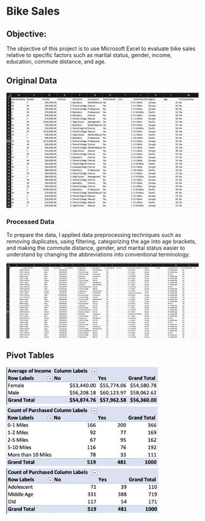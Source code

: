 # Bike Sales

## Objective:
The objective of this project is to use Microsoft Excel to evaluate bike sales relative to specific factors such as marital status, gender, income, education, commute distance, and age. 

## Original Data

![Data Screenshot](images/image1.png)

### Processed Data
To prepare the data, I applied data preprocessing techniques such as removing duplicates, using filtering, categorizing the age into age brackets, and making the commute distance, gender, and marital status easier to understand by changing the abbreviations into conventional terminology. 
 
![Data Screenshot](images/image2.png)

## Pivot Tables

<img src="images/image3.png" alt="Pivot Table 1" width="400">
<img src="images/image4.png" alt="Pivot Table 2" width="400">
<img src="images/image5.png" alt="Pivot Table 3" width="400">
